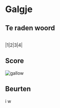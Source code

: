 # Galgje

## Te raden woord

| | | | | 
|-|-|-|-|

|1|2|3|4|

## Score
![gallow](./images/2.png)

## Beurten
i
w
